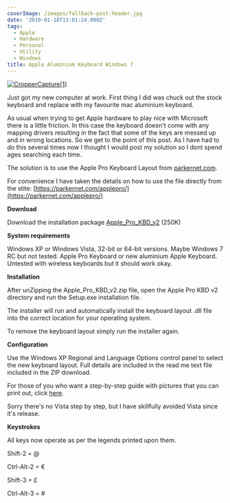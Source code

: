 ```yaml
---
coverImage: /images/fallback-post-header.jpg
date: '2010-01-18T13:01:24.000Z'
tags:
  - Apple
  - Hardware
  - Personal
  - Utility
  - Windows
title: Apple Aluminium Keyboard Windows 7
---
```


[![](https://mikecann.co.uk/wp-content/uploads/2010/01/CropperCapture1.jpg "CropperCapture[1]")](https://mikecann.co.uk/wp-content/uploads/2010/01/CropperCapture1.jpg)

Just got my new computer at work. First thing I did was chuck out the stock keyboard and replace with my favourite mac aluminium keyboard.

<!-- more -->

As usual when trying to get Apple hardware to play nice with Microsoft there is a little friction. In this case the keyboard doesn't come with any mapping drivers resulting in the fact that some of the keys are messed up and in wrong locations. So we get to the point of this post. As I have had to do this several times now I thought I would post my solution so I dont spend ages searching each time.

The solution is to use the Apple Pro Keyboard Layout from [parkernet.com](parkernet.com).

For convenience I have taken the details on how to use the file directly from the stite: [https://parkernet.com/applepro/](https://parkernet.com/applepro/)

**Download**

Download the installation package [Apple_Pro_KBD_v2](https://mikecann.co.uk/wp-content/uploads/2010/01/Apple_Pro_KBD_v2.zip) (250K)

**System requirements**

Windows XP or Windows Vista, 32-bit or 64-bit versions. Maybe Windows 7 RC but not tested. Apple Pro Keyboard or new aluminium Apple Keyboard. Untested with wireless keyboards but it should work okay.

**Installation**

After unZipping the Apple_Pro_KBD_v2.zip file, open the Apple Pro KBD v2 directory and run the Setup.exe installation file.

The installer will run and automatically install the keyboard layout .dll file into the correct location for your operating system.

To remove the keyboard layout simply run the installer again.

**Configuration**

Use the Windows XP Regional and Language Options control panel to select the new keyboard layout. Full details are included in the read me text file included in the ZIP download.

For those of you who want a step-by-step guide with pictures that you can print out, click [here](https://parkernet.com/applepro/installation.html).

Sorry there's no Vista step by step, but I have skillfully avoided Vista since it's release.

**Keystrokes**

All keys now operate as per the legends printed upon them.

Shift-2 = @

Ctrl-Alt-2 = €

Shift-3 = £

Ctrl-Alt-3 = #
